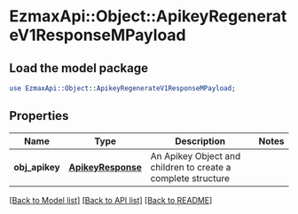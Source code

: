 # EzmaxApi::Object::ApikeyRegenerateV1ResponseMPayload

## Load the model package
```perl
use EzmaxApi::Object::ApikeyRegenerateV1ResponseMPayload;
```

## Properties
Name | Type | Description | Notes
------------ | ------------- | ------------- | -------------
**obj_apikey** | [**ApikeyResponse**](ApikeyResponse.md) | An Apikey Object and children to create a complete structure | 

[[Back to Model list]](../README.md#documentation-for-models) [[Back to API list]](../README.md#documentation-for-api-endpoints) [[Back to README]](../README.md)


